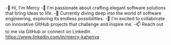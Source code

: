 -👋 Hi, I'm Mercy
-👀 I'm passionate about crafting elegant software solutions that bring ideas to life.
-🌱 Currently diving deep into the world of software engineering, exploring its endless possibilities.
-💞️ I'm excited to collaborate on innovative GitHub projects that challenge and inspire me.
-📫 Reach out to me via GitHub or connect on LinkedIn https://www.linkedin.com/in/mercy-kahenya
